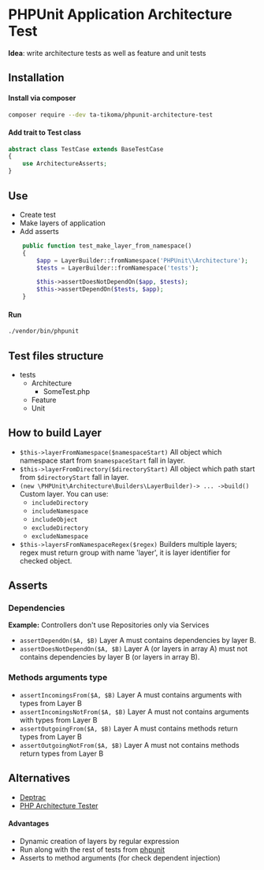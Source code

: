 # PHPUnit Application Architecture Test

**Idea**: write architecture tests as well as feature and unit tests

## Installation

#### Install via composer

```bash
composer require --dev ta-tikoma/phpunit-architecture-test
```

#### Add trait to Test class

```php
abstract class TestCase extends BaseTestCase
{
    use ArchitectureAsserts;
}
```

## Use

- Create test
- Make layers of application
- Add asserts

```php
    public function test_make_layer_from_namespace()
    {
        $app = LayerBuilder::fromNamespace('PHPUnit\\Architecture');
        $tests = LayerBuilder::fromNamespace('tests');

        $this->assertDoesNotDependOn($app, $tests);
        $this->assertDependOn($tests, $app);
    }

```

#### Run
```bash
./vendor/bin/phpunit
```

## Test files structure

- tests
    - Architecture
        - SomeTest.php
    - Feature
    - Unit

## How to build Layer

- `$this->layerFromNamespace($namespaceStart)` All object which namespace start from `$namespaceStart` fall in layer.
- `$this->layerFromDirectory($directoryStart)` All object which path start from `$directoryStart` fall in layer.
- `(new \PHPUnit\Architecture\Builders\LayerBuilder)-> ... ->build()` Custom layer. You can use:
    - `includeDirectory`
    - `includeNamespace`
    - `includeObject`
    - `excludeDirectory`
    - `excludeNamespace` 
- `$this->layersFromNamespaceRegex($regex)` Builders multiple layers; regex must return group with name 'layer', it is layer identifier for checked object.

## Asserts

### Dependencies

**Example:** Controllers don't use Repositories only via Services

- `assertDependOn($A, $B)` Layer A must contains dependencies by layer B.
- `assertDoesNotDependOn($A, $B)` Layer A (or layers in array A) must not contains dependencies by layer B (or layers in array B).

### Methods arguments type

- `assertIncomingsFrom($A, $B)` Layer A must contains arguments with types from Layer B
- `assertIncomingsNotFrom($A, $B)` Layer A must not contains arguments with types from Layer B
- `assertOutgoingFrom($A, $B)` Layer A must contains methods return types from Layer B
- `assertOutgoingNotFrom($A, $B)` Layer A must not contains methods return types from Layer B

## Alternatives
- [Deptrac](https://github.com/qossmic/deptrac)
- [PHP Architecture Tester](https://github.com/carlosas/phpat)

#### Advantages
- Dynamic creation of layers by regular expression
- Run along with the rest of tests from [phpunit](https://github.com/sebastianbergmann/phpunit)
- Asserts to method arguments (for check dependent injection)

